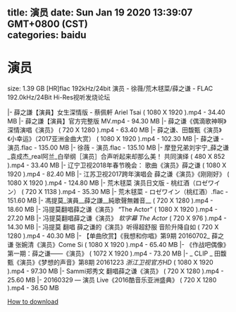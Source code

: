 
title: 演员
date: Sun Jan 19 2020 13:39:07 GMT+0800 (CST)    
categories: baidu
---

# 演员
size: 1.39 GB
 [HR]flac 192kHz/24bit 演员 - 徐薇/荒木毬菜/薛之谦 - FLAC 192.0kHz/24Bit Hi-Res视听发烧论坛
 
|- 薛之謙【演員】女生深情版 - 蔡佩軒 Ariel Tsai ( 1080 X 1920 ).mp4 - 34.40 MB
|- 薛之謙【演員】官方完整版 MV.mp4 - 94.30 MB
|- 薛之谦《偶滴歌神啊》深情演唱《演员》 ( 720 X 1280 ).mp4 - 63.40 MB
|- 薛之谦、田馥甄《演员》《小幸运》（2017亚洲金曲大赏） ( 1080 X 1920 ).mp4 - 102.30 MB
|- 薛之谦 - 演员.flac - 135.00 MB
|- 徐薇 - 演员.flac - 135.10 MB
|- 摩登兄弟刘宇宁_薛之谦_袁成杰_real阿兰_白举纲［演员］合声听起来却那么美！ 共同演绎 ( 480 X 852 ).mp4 - 33.40 MB
|- 辽宁卫视2018年春节晚会： 歌曲《演员》薛之谦 ( 1080 X 1920 ).mp4 - 82.40 MB
|- 江苏卫视2017跨年演唱会 薛之谦《演员》《刚刚好》 ( 1080 X 1920 ).mp4 - 124.80 MB
|- 荒木毬菜 演员日文版 - 桃红酒（ロゼワイン） ( 720 X 1138 ).mp4 - 35.30 MB
|- 荒木毬菜 - ロゼワイン（桃红酒）.flac - 151.60 MB
|- 馮提莫_演員__薛之謙__純歌聲無雜音__ ( 720 X 1280 ).mp4 - 18.60 MB
|- 冯提莫翻唱薛之谦《演员》 “The Actor” ( 1080 X 1920 ).mp4 - 27.20 MB
|- 冯提莫翻唱薛之谦《演员》 _软字幕_  _The Actor_ ( 720 X 976 ).mp4 - 14.30 MB
|- 冯提莫 翻唱 薛之谦的《演员》听得超舒服 音阶升降自如 ( 720 X 1280 ).mp4 - 40.30 MB
|- 【单曲欣赏】《我想和你唱》第9期 20160702_ 薛之谦 张婉清《演员》Come Si ( 1080 X 1920 ).mp4 - 65.40 MB
|- 《作战吧偶像》第一期：薛之谦——《演员》 ( 1072 X 1920 ).mp4 - 73.20 MB
|- _ CLIP _ 田馥甄《演员》《梦想的声音》第8期 20161223 _浙江卫视官方HD_ ( 1080 X 1920 ).mp4 - 97.30 MB
|- Sammi郑秀文 翻唱薛之谦《演员》 ( 720 X 1280 ).mp4 - 25.60 MB
|- 20160329 — 演员 Live《2016酷音乐亚洲盛典》 ( 720 X 1280 ).mp4 - 36.50 MB

[How to download](https://bpcam.bemobtrk.com/go/2ceec3aa-1ca2-46d6-b9ff-aaa5c184517c?jno=4678)